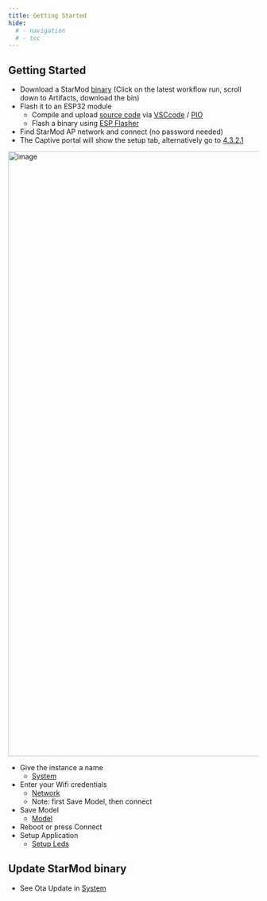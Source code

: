 ```yaml
---
title: Getting Started
hide:
  # - navigation
  # - toc
---
```


## Getting Started

* Download a StarMod [binary](https://github.com/ewowi/StarMod/actions) (Click on the latest workflow run, scroll down to Artifacts, download the bin)
* Flash it to an ESP32 module
    * Compile and upload [source code](https://github.com/ewowi/StarMod) via [VSCcode](https://code.visualstudio.com) / [PIO](https://platformio.org)
    * Flash a binary using [ESP Flasher](https://github.com/srg74/WLED-wemos-shield/tree/master/resources/Firmware/WLED_%20ESP_Flasher)
* Find StarMod AP network and connect (no password needed)
* The Captive portal will show the setup tab, alternatively go to [4.3.2.1](http://4.3.2.1)

<img width="1214" alt="image" src="https://github.com/ewowi/StarDocs/assets/138451817/61f5a2a5-3a58-47ec-92d8-7de48f0176e1">

* Give the instance a name
    * [System](/StarDocs/SysMod/SysModSystem)
* Enter your Wifi credentials
    * [Network](/StarDocs/SysMod/SysModNetwork)
    * Note: first Save Model, then connect 
* Save Model
    * [Model](/StarDocs/SysMod/SysModModel)
* Reboot or press Connect
* Setup Application
    * [Setup Leds](/StarDocs/LedMod/GettingStarted)

## Update StarMod binary

* See Ota Update in [System](/StarDocs/SysMod/SysModSystem)
